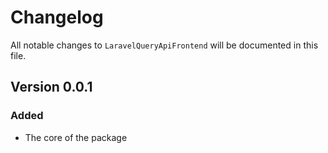 # Changelog

All notable changes to `LaravelQueryApiFrontend` will be documented in this file.

## Version 0.0.1

### Added
- The core of the package
